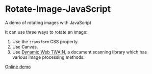 # Rotate-Image-JavaScript

A demo of rotating images with JavaScript

It can use three ways to rotate an image:

1. Use the `transform` CSS property.
2. Use Canvas.
3. Use [Dynamic Web TWAIN](https://www.dynamsoft.com/web-twain/overview), a document scanning library which has various image processing methods.

[Online demo](https://tony-xlh.github.io/Rotate-Image-JavaScript/)

